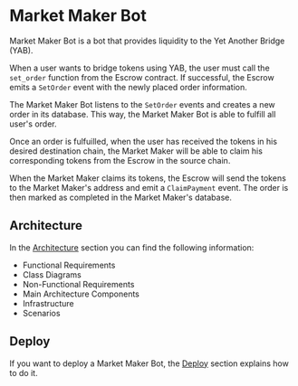 # Market Maker Bot

Market Maker Bot is a bot that provides liquidity to the Yet Another 
Bridge (YAB).

When a user wants to bridge tokens using YAB, the user must call the `set_order` function from the Escrow contract.
If successful, the Escrow emits a `SetOrder` event with the newly placed order information.

The Market Maker Bot listens to the `SetOrder` events and creates a new order in its database.
This way, the Market Maker Bot is able to fulfill all user's order.

Once an order is fulfuilled, when the user has received the tokens in his desired destination chain,
the Market Maker will be able to claim his corresponding tokens from the Escrow in the source chain.

When the Market Maker claims its tokens, the Escrow will send the tokens to the Market Maker's address and emit a `ClaimPayment` event. 
The order is then marked as completed in the Market Maker's database.

## Architecture
In the [Architecture](architecture.md) section you can find the following information:
- Functional Requirements
- Class Diagrams
- Non-Functional Requirements
- Main Architecture Components
- Infrastructure
- Scenarios

## Deploy
If you want to deploy a Market Maker Bot, the [Deploy](deploy.md) section explains how to do it.
